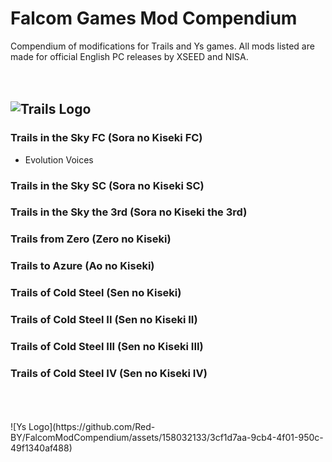 # Falcom Games Mod Compendium
Compendium of modifications for Trails and Ys games. All mods listed are made for official English PC releases by XSEED and NISA.
<br/>
<br/>
<br/>
## ![Trails Logo](https://github.com/Red-BY/FalcomModCompendium/assets/158032133/7a172ea4-9dd0-4142-b038-2b8334ed93f0)
### Trails in the Sky FC (Sora no Kiseki FC)
* Evolution Voices
### Trails in the Sky SC (Sora no Kiseki SC)
### Trails in the Sky the 3rd (Sora no Kiseki the 3rd)
### Trails from Zero (Zero no Kiseki)
### Trails to Azure (Ao no Kiseki)
### Trails of Cold Steel (Sen no Kiseki)
### Trails of Cold Steel II (Sen no Kiseki II)
### Trails of Cold Steel III (Sen no Kiseki III)
### Trails of Cold Steel IV (Sen no Kiseki IV)
<br/>
<br/>
<br/>
![Ys Logo](https://github.com/Red-BY/FalcomModCompendium/assets/158032133/3cf1d7aa-9cb4-4f01-950c-49f1340af488)
